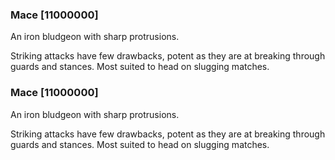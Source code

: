 ### Mace [11000000]

An iron bludgeon with sharp protrusions.

Striking attacks have few drawbacks, potent as they are at breaking through guards and stances. Most suited to head on slugging matches.### Mace [11000000]

An iron bludgeon with sharp protrusions.

Striking attacks have few drawbacks, potent as they are at breaking through guards and stances. Most suited to head on slugging matches.